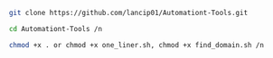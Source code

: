 ```bash
 git clone https://github.com/lancip01/Automationt-Tools.git
```
```bash
 cd Automationt-Tools /n
 ```
```bash
 chmod +x . or chmod +x one_liner.sh, chmod +x find_domain.sh /n
 ```


